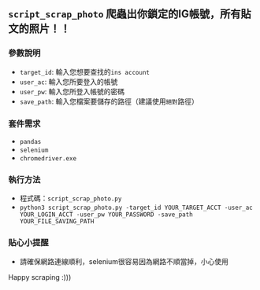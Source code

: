 ## `script_scrap_photo` 爬蟲出你鎖定的IG帳號，所有貼文的照片！！

### 參數說明
*	`target_id`: 輸入您想要查找的`ins account`
*	`user_ac`: 輸入您所要登入的帳號
*	`user_pw`: 輸入您所登入帳號的密碼
*	`save_path`: 輸入您檔案要儲存的路徑（建議使用`絕對`路徑）

### 套件需求
* `pandas`
* `selenium`
* `chromedriver.exe`

### 執行方法
* 程式碼：`script_scrap_photo.py`
* `python3 script_scrap_photo.py -target_id YOUR_TARGET_ACCT -user_ac YOUR_LOGIN_ACCT -user_pw YOUR_PASSWORD -save_path YOUR_FILE_SAVING_PATH`


### 貼心小提醒
* 請確保網路連線順利，selenium很容易因為網路不順當掉，小心使用

Happy scraping :))) 
